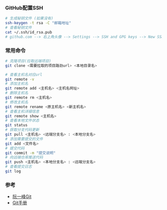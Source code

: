 ### GitHub配置SSH
```bash
# 生成秘钥文件 (如果没有)
ssh-keygen -t rsa -C "邮箱地址"
# 查看秘钥文件
cat ~/.ssh/id_rsa.pub
# github.com --> 右上角头像 --> Settings --> SSH and GPG keys --> New SSH key
```

### 常用命令
```bash
# 克隆项目(拉取远端项目)
git clone <需要拉取的项目路劲url> <本地目录名>

# 查看主机名对应url
git remote -v
# 添加主机名
git remote add <主机名> <主机名网址>
# 删除主机名
git remote rm <主机名>
# 修改主机名
git remote rename <原主机名> <新主机名>
# 查看主机详细信息
git remote show <主机名>
# 查看本地文件状态
git status
# 获取分支代码更新
git pull <主机名> <远端分支名> : <本地分支名>
# 添加需要提交的文件
git add <文件名>
# 提交代码
git commit -m "提交说明"
# 向远端仓库推送代码
git push <主机名> <本地分支名> : <远端分支名>
# 查看提交日志
git log
```
### 参考
- [阮一峰Git](http://www.ruanyifeng.com/blog/2014/06/git_remote.html)
- [Git手册](https://git-scm.com/book/zh/v2/)